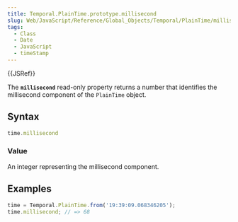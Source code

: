 ```yaml
---
title: Temporal.PlainTime.prototype.millisecond
slug: Web/JavaScript/Reference/Global_Objects/Temporal/PlainTime/millisecond
tags:
  - Class
  - Date
  - JavaScript
  - timeStamp
---
```

{{JSRef}}

<p class="summary"><span class="seoSummary">The <strong><code>millisecond</code></strong> read-only property returns a number that identifies the millisecond component of the <code>PlainTime</code> object.</span></p>

## Syntax

```js
time.millisecond
```

### Value

An integer representing the millisecond component.

## Examples

```js
time = Temporal.PlainTime.from('19:39:09.068346205');
time.millisecond; // => 68
```
